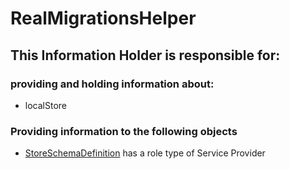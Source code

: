 # RealMigrationsHelper
## This Information Holder is responsible for:
### providing and holding information about: 
* localStore
### Providing information to the following objects 
* [StoreSchemaDefinition](../ServiceProviders/StoreSchemaDefinition.md) has a role type of Service Provider
